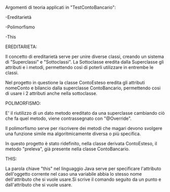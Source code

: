 Argomenti di teoria applicati in "TestContoBancario":

-Ereditarietà

-Polimorfismo

-This


EREDITARIETA:

Il concetto di ereditarietà serve per unire diverse classi, creando un sistema di "Superclassi" e "Sottoclassi".
La Sottoclasse eredita dalla Superclasse gli attributi e i metodi, permettendo così di poterli utilizzare in entrembe le classi.

Nel progetto in questione la classe ContoEsteso eredita gli attributi nomeConto e bilancio dalla superclasse ContoBancario, permettendo cosi di usare i 2 attributi anche nella sottoclasse.


POLIMORFISMO:

E' il riutilizzo di un dato metodo ereditato da una superclasse cambiando ciò che fa quel metodo, viene contrassegnato con "@Override".

Il polimorfismo serve per riscrivere dei metodi che magari devono svolgere una funzione simile ma algoritmicamente diversa o più specifica.

 In questo progetto è stato ridefinito, nella classe derivata ContoEsteso, il metodo "preleva", già presente nella classe ContoBancario.
 
 
 THIS:
 
La parola chiave "this" nel linguaggio Java serve per specificare l'attributo dell'oggetto corrente nel caso una variabile abbia lo stesso nome dell'attributo che si vuole usare.Si scrive il comando seguito da un punto e dall'attributo che si vuole usare.
